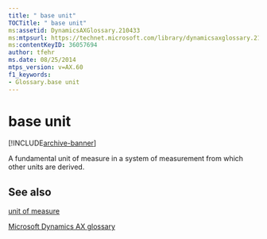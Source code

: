 ```yaml
---
title: " base unit"
TOCTitle: " base unit"
ms:assetid: DynamicsAXGlossary.210433
ms:mtpsurl: https://technet.microsoft.com/library/dynamicsaxglossary.210433(v=AX.60)
ms:contentKeyID: 36057694
author: tfehr
ms.date: 08/25/2014
mtps_version: v=AX.60
f1_keywords:
- Glossary.base unit
---
```


# base unit


[!INCLUDE[archive-banner](includes/archive-banner.md)]

A fundamental unit of measure in a system of measurement from which other units are derived.

## See also

[unit of measure](unit-of-measure.md)

[Microsoft Dynamics AX glossary](glossary/microsoft-dynamics-ax-glossary.md)

  


